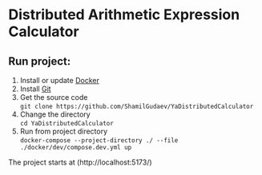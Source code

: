 # Distributed Arithmetic Expression Calculator

## Run project:
1) Install or update [Docker](https://docs.docker.com/engine/install/)
2) Install [Git](https://git-scm.com/downloads)
3) Get the source code  
`git clone https://github.com/ShamilGudaev/YaDistributedCalculator`
4) Change the directory  
`cd YaDistributedCalculator`
5) Run from project directory  
`docker-compose --project-directory ./ --file ./docker/dev/compose.dev.yml up`

The project starts at (http://localhost:5173/)
